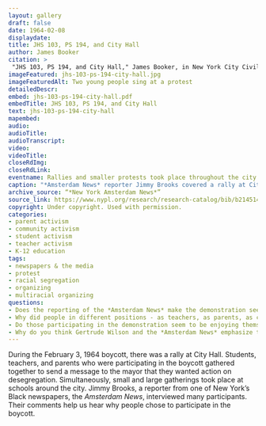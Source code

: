 ```yaml
--- 
layout: gallery
draft: false
date: 1964-02-08
displaydate: 
title: JHS 103, PS 194, and City Hall
author: James Booker
citation: >
 "JHS 103, PS 194, and City Hall," James Booker, in New York City Civil Rights History Project, Accessed: [Month Day, Year], https://nyccivilrightshistory.org/gallery/jhs-103-ps-194-city-hall.
imageFeatured: jhs-103-ps-194-city-hall.jpg
imageFeaturedAlt: Two young people sing at a protest
detailedDescr: 
embed: jhs-103-ps-194-city-hall.pdf
embedTitle: JHS 103, PS 194, and City Hall
text: jhs-103-ps-194-city-hall
mapembed: 
audio: 
audioTitle: 
audioTranscript: 
video: 
videoTitle: 
closeRdImg: 
closeRdLink: 
eventname: Rallies and smaller protests took place throughout the city as part of the school boycott.
caption: "*Amsterdam News* reporter Jimmy Brooks covered a rally at City Hall during the February 3, 1964 boycott, and smaller protests at schools around the city."
archive_source: “*New York Amsterdam News*”
source_link: https://www.nypl.org/research/research-catalog/bib/b21451436
copyright: Under copyright. Used with permission.
categories: 
- parent activism
- community activism
- student activism
- teacher activism
- K-12 education
tags: 
- newspapers & the media
- protest
- racial segregation
- organizing
- multiracial organizing
questions:
- Does the reporting of the *Amsterdam News* make the demonstration seem like a success or a failure? What evidence do you see in the source? 
- Why did people in different positions - as teachers, as parents, as college students, some Black, some white - choose to participate in the boycott? 
- Do those participating in the demonstration seem to be enjoying themselves? Explain your answer.
- Why do you think Gertrude Wilson and the *Amsterdam News* emphasize the racial and class diversity of those supporting the boycott? Why is this important?
--- 
```


During the February 3, 1964 boycott, there was a rally at City Hall. Students, teachers, and parents who were participating in the boycott gathered together to send a message to the mayor that they wanted action on desegregation. Simultaneously, small and large gatherings took place at schools around the city. Jimmy Brooks, a reporter from one of New York’s Black newspapers, the *Amsterdam News*, interviewed many participants. Their comments help us hear why people chose to participate in the boycott.

